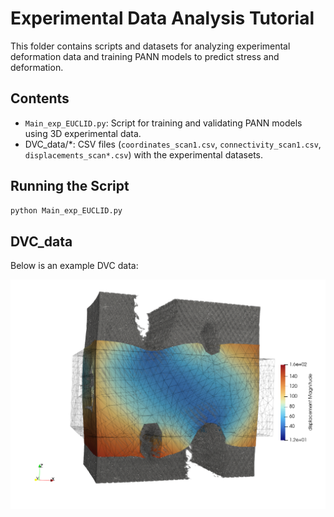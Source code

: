 
# Experimental Data Analysis Tutorial

This folder contains scripts and datasets for analyzing experimental deformation data and training PANN models to predict stress and deformation.

## Contents
- `Main_exp_EUCLID.py`: Script for training and validating PANN models using 3D experimental data.
- DVC_data/*: CSV files (`coordinates_scan1.csv`, `connectivity_scan1.csv`, `displacements_scan*.csv`) with the experimental datasets.

## Running the Script
```bash
python Main_exp_EUCLID.py
```

## DVC_data

Below is an example DVC data:

![Displacement magnitude](step3.png)
